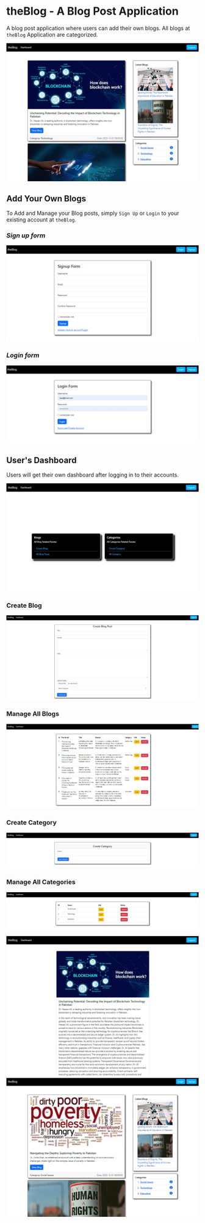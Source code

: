 # <b>theBlog</b> - A Blog Post Application

A blog post application where users can add their own blogs. All blogs at `theBlog` Application are categorized.

![theBlog image](./Images/Capture.JPG)

## Add Your Own Blogs
To Add and Manage your Blog posts, simply `Sign Up` or `Login` to your existing account at `theBlog`.

### <i>Sign up form</i>
![theBlog image](./Images/sdfsdfsdfgdfdfs.JPG)

### <i>Login form</i>
![theBlog image](./Images/fsdfsdvcdscvsdf.JPG)

## User's Dashboard 

Users will get their own dashboard after logging in to their accounts.

![theBlog image](./Images/dashboard.JPG)

### Create Blog

![theBlog image](./Images/create-blog.JPG)

### Manage All Blogs

![theBlog image](./Images/create.JPG)

### Create Category

![theBlog image](./Images/create-cat.JPG)

### Manage All Categories

![theBlog image](./Images/create-category.JPG)

![theBlog image](./Images/dffsdfds.JPG)
![theBlog image](./Images/sdfdfsdf.JPG)